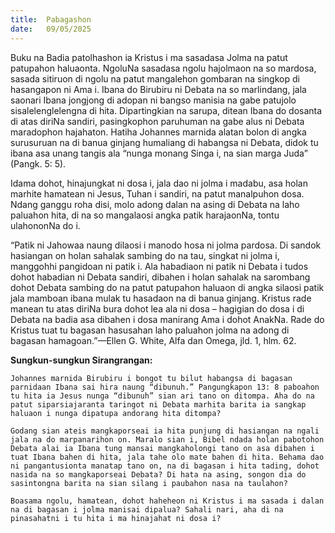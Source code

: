 ```yaml
---
title:  Pabagashon
date:   09/05/2025
---
```


Buku na Badia patolhashon ia Kristus i ma sasadasa Jolma na patut patupahon haluaonta. NgoluNa sasadasa ngolu hajolmaon na so mardosa, sasada sitiruon di ngolu na patut mangalehon gombaran na singkop di hasangapon ni Ama i. Ibana do Birubiru ni Debata na so marlindang, jala saonari Ibana jongjong di adopan ni bangso manisia na gabe patujolo sisalelenglelengna di hita. Dipartingkian na sarupa, ditean Ibana do dosanta di atas diriNa sandiri, pasingkophon paruhuman na gabe alus ni Debata maradophon hajahaton. Hatiha Johannes marnida alatan bolon di angka surusuruan na di banua ginjang humaliang di habangsa ni Debata, didok tu ibana asa unang tangis ala “nunga monang Singa i, na sian marga Juda” (Pangk. 5: 5).

Idama dohot, hinajungkat ni dosa i, jala dao ni jolma i madabu, asa holan marhite hamatean ni Jesus, Tuhan i sandiri, na patut manalpuhon dosa. Ndang ganggu roha disi, molo adong dalan na asing di Debata na laho paluahon hita, di na so mangalaosi angka patik harajaonNa, tontu ulahononNa do i.

“Patik ni Jahowaa naung dilaosi i manodo hosa ni jolma pardosa. Di sandok hasiangan on holan sahalak sambing do na tau, singkat ni jolma i, manggohhi pangidoan ni patik i. Ala habadiaon ni patik ni Debata i tudos dohot habadian ni Debata sandiri, dibahen i holan sahalak na sarombang dohot Debata sambing do na patut patupahon haluaon di angka silaosi patik jala mamboan ibana mulak tu hasadaon na di banua ginjang. Kristus rade manean tu atas diriNa bura dohot lea ala ni dosa – hagigian do dosa i di Debata na badia asa dibahen i dosa manirang Ama i dohot AnakNa. Rade do Kristus tuat tu bagasan hasusahan laho paluahon jolma na adong di bagasan hamagoan.”—Ellen G. White, Alfa dan Omega, jld. 1, hlm. 62.

**Sungkun-sungkun Sirangrangan:**

`Johannes marnida Birubiru i bongot tu bilut habangsa di bagasan parnidaan Ibana sai hira naung “dibunuh.” Pangungkapon 13: 8 paboahon tu hita ia Jesus nunga “dibunuh” sian ari tano on ditompa. Aha do na patut siparsiajaranta taringot ni Debata marhita barita ia sangkap haluaon i nunga dipatupa andorang hita ditompa?`

`Godang sian ateis mangkaporseai ia hita punjung di hasiangan na ngali jala na do marpanarihon on. Maralo sian i, Bibel ndada holan pabotohon Debata alai ia Ibana tung mansai mangkaholongi tano on asa dibahen i tuat Ibana bahen di hita, jala tahe olo mate bahen di hita. Behama dao ni pangantusionta manatap tano on, na di bagasan i hita tading, dohot nasida na so mangkaporseai Debata? Di hata na asing, songon dia do sasintongna barita na sian silang i paubahon nasa na taulahon?`

`Boasama ngolu, hamatean, dohot haheheon ni Kristus i ma sasada i dalan na di bagasan i jolma manisai dipalua? Sahali nari, aha di na pinasahatni i tu hita i ma hinajahat ni dosa i?`